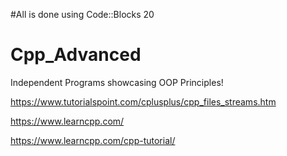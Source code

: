 #All is done using Code::Blocks 20

# Cpp_Advanced
Independent Programs showcasing OOP Principles!

https://www.tutorialspoint.com/cplusplus/cpp_files_streams.htm

https://www.learncpp.com/

https://www.learncpp.com/cpp-tutorial/


